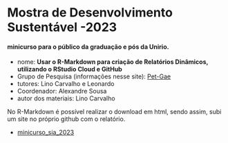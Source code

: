 # Mostra de Desenvolvimento Sustentável -2023

#### minicurso para o público da graduação e pós da Unirio.

* nome: **Usar o R-Markdown para criação de Relatórios Dinâmicos, utilizando o RStudio Cloud e GitHub**
* Grupo de Pesquisa (informações nesse site): [Pet-Gae](https://sites.google.com/view/escoladecienciadedados/in%C3%ADcio?authuser=0)
* tutores: Lino Carvalho e Leonardo
* Coordenador: Alexandre Sousa
* autor dos materiais: Lino Carvalho 

No R-Markdown é possível realizar o download em html, sendo assim, subi um site no próprio github com o relatório.

* [minicurso_sia_2023](https://linomc.github.io/)
